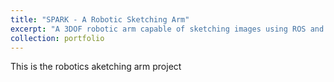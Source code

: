 ```yaml
---
title: "SPARK - A Robotic Sketching Arm"
excerpt: "A 3DOF robotic arm capable of sketching images using ROS and OpenCV <br/><img src='/images/500x300.png'>"
collection: portfolio
---
```


This is the robotics aketching arm project
